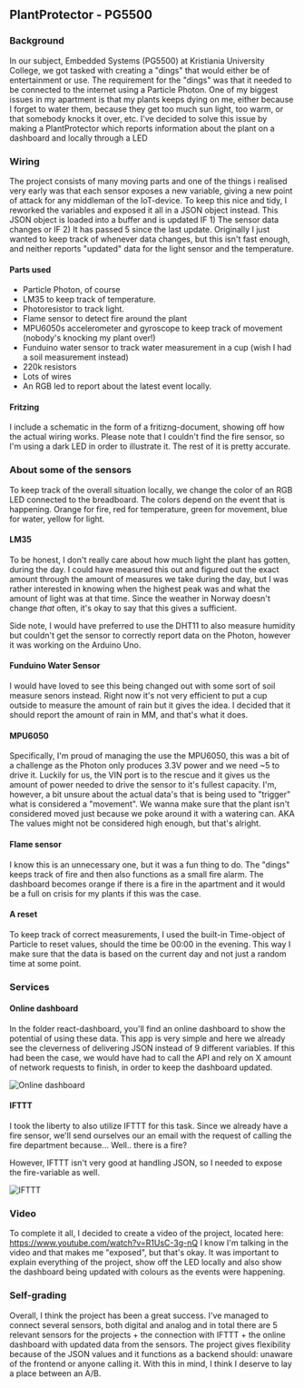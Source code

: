 ## PlantProtector - PG5500

### Background
In our subject, Embedded Systems (PG5500) at Kristiania University College,
we got tasked with creating a "dings" that would either be of entertainment
or use. The requirement for the "dings" was that it needed to be connected
to the internet using a Particle Photon. One of my biggest issues in my 
apartment is that my plants keeps dying on me, either because I forget to
water them, because they get too much sun light, too warm, or that somebody
knocks it over, etc. I've decided to solve this issue by making a 
PlantProtector which reports information about the plant on a dashboard and locally through a LED

### Wiring
The project consists of many moving parts and one of the things i realised 
very early was that each sensor exposes a new variable, giving a new point of
attack for any middleman of the IoT-device. To keep this nice and tidy, I
reworked the variables and exposed it all in a JSON object instead. This
JSON object is loaded into a buffer and is updated IF 1) The sensor data
changes or IF 2) It has passed 5 since the last update. Originally I just 
wanted to keep track of whenever data changes, but this isn't fast enough,
and neither reports "updated" data for the light sensor and the temperature.

#### Parts used
* Particle Photon, of course
* LM35 to keep track of temperature.
* Photoresistor to track light.
* Flame sensor to detect fire around the plant
* MPU6050s accelerometer and gyroscope to keep track of movement (nobody's 
knocking my plant over!)
* Funduino water sensor to track water measurement in a cup (wish I had a soil
measurement instead)
* 220k resistors
* Lots of wires
* An RGB led to report about the latest event locally.

#### Fritzing
I include a schematic in the form of a fritizng-document, showing off how the
actual wiring works. Please note that I couldn't find the fire sensor, so I'm
using a dark LED in order to illustrate it. The rest of it is pretty accurate.

### About some of the sensors 
To keep track of the overall situation locally, we change the color of an
RGB LED connected to the breadboard. The colors depend on the event that is
happening. Orange for fire, red for temperature, green for movement, blue
for water, yellow for light.

#### LM35
To be honest, I don't really care about how much light the plant has gotten,
during the day. I could have measured this out and figured out the exact 
amount through the amount of measures we take during the day, but I was rather
interested in knowing when the highest peak was and what the amount of light
was at that time. Since the weather in Norway doesn't change *that* often,
it's okay to say that this gives a sufficient.

Side note, I would have preferred to use the DHT11 to also measure humidity
but couldn't get the sensor to correctly report data on the Photon, however 
it was working on the Arduino Uno. 

#### Funduino Water Sensor
I would have loved to see this being changed out with some sort of soil
measure senors instead. Right now it's not very efficient to put a cup outside
to measure the amount of rain but it gives the idea. I decided that it should
report the amount of rain in MM, and that's what it does.

#### MPU6050
Specifically, I'm proud of managing the use the MPU6050, this was a bit of a 
challenge as the Photon only produces 3.3V power and we need ~5 to drive it.
Luckily for us, the VIN port is to the rescue and it gives us the amount of
power needed to drive the sensor to it's fullest capacity. I'm, however, a
bit unsure about the actual data's that is being used to "trigger" what is
considered a "movement". We wanna make sure that the plant isn't considered
moved just because we poke around it with a watering can. AKA The values might 
not be considered high enough, but that's alright.

#### Flame sensor
I know this is an unnecessary one, but it was a fun thing to do. The "dings"
keeps track of fire and then also functions as a small fire alarm. 
The dashboard becomes orange if there is a fire in the apartment and it would
be a full on crisis for my plants if this was the case. 

#### A reset
To keep track of correct measurements, I used the built-in Time-object of 
Particle to reset values, should the time be 00:00 in the evening. This way
I make sure that the data is based on the current day and not just a random
time at some point.

### Services
#### Online dashboard
In the folder react-dashboard, you'll find an online dashboard to show the 
potential of using these data. This app is very simple and here we already 
see the cleverness of delivering JSON instead of 9 different variables.
If this had been the case, we would have had to call the API and rely on 
X amount of network requests to finish, in order to keep the dashboard updated.

![Online dashboard](https://i.imgur.com/9W9ViVY.png)

#### IFTTT 
I took the liberty to also utilize IFTTT for this task. Since we already
have a fire sensor, we'll send ourselves our an email with the request of 
calling the fire department because... Well.. there is a fire?

However, IFTTT isn't very good at handling JSON, so I needed to expose the 
fire-variable as well.

![IFTTT](https://i.imgur.com/bc2wAIm.png)

### Video
To complete it all, I decided to create a video of the project, located here:
https://www.youtube.com/watch?v=R1UsC-3g-nQ
I know I'm talking in the video and that makes me "exposed", but that's okay.
It was important to explain everything of the project, show off the LED locally
and also show the dashboard being updated with colours as the events were 
happening.

### Self-grading
Overall, I think the project has been a great success. I've managed to 
connect several sensors, both digital and analog and in total there are 5
relevant sensors for the projects + the connection with IFTTT + the online 
dashboard with updated data from the sensors. The project gives flexibility 
because of the JSON values and it functions as a backend should: unaware of 
the frontend or anyone calling it. With this in mind, I think I deserve to
lay a place between an A/B.
